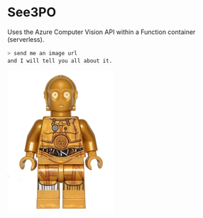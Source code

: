# See3PO

Uses the Azure Computer Vision API within a Function container (serverless).

```sh
> send me an image url 
and I will tell you all about it.
```

![see3po](images/see3po.png)
